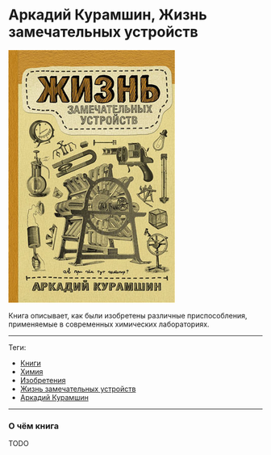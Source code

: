 # Аркадий Курамшин, Жизнь замечательных устройств

![cover](Аркадий%20Курамшин%20-%20Жизнь%20замечательных%20устройств.jpg)

Книга описывает, как были изобретены различные приспособления,
применяемые в современных химических лабораториях.

---

Теги:

- [Книги](../../_tags/Книги.md)
- [Химия](../../_tags/Химия.md)
- [Изобретения](../../_tags/Изобретения.md)
- [Жизнь замечательных устройств](../../_tags/Жизнь%20замечательных%20устройств.md)
- [Аркадий Курамшин](../../_tags/Аркадий%20Курамшин.md)

---

### О чём книга

TODO
